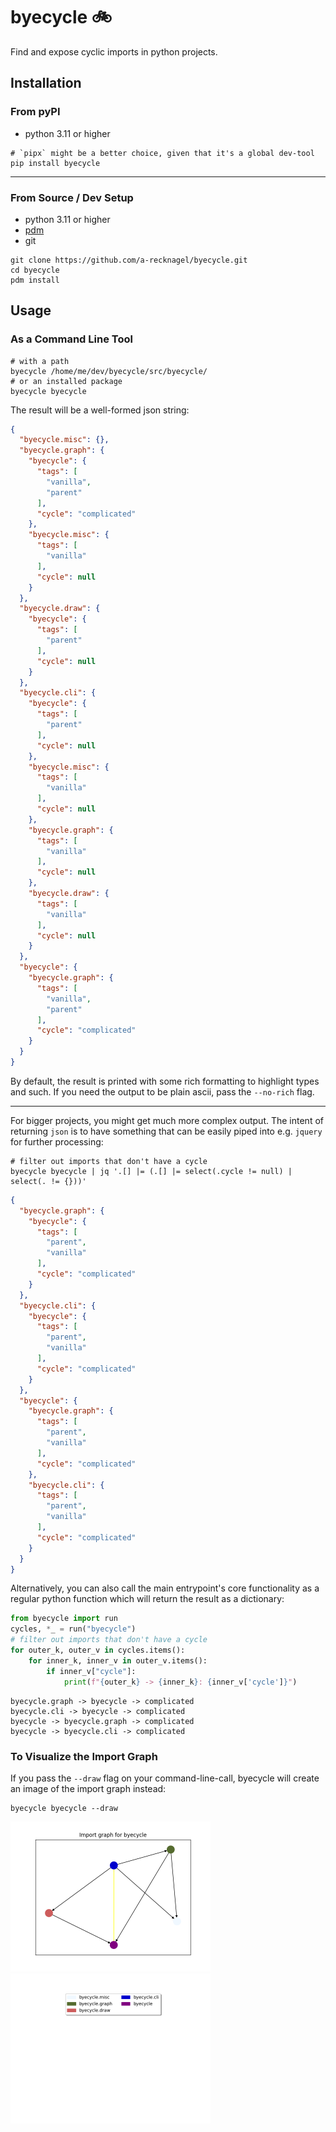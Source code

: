 # byecycle 🚲

Find and expose cyclic imports in python projects.

## Installation

### From pyPI

 - python 3.11 or higher
```shell
# `pipx` might be a better choice, given that it's a global dev-tool
pip install byecycle
```
---

### From Source / Dev Setup

 - python 3.11 or higher
 - [pdm](https://pdm.fming.dev/)
 - git
```shell
git clone https://github.com/a-recknagel/byecycle.git
cd byecycle
pdm install
```

## Usage

### As a Command Line Tool

```shell
# with a path
byecycle /home/me/dev/byecycle/src/byecycle/
# or an installed package
byecycle byecycle
```
The result will be a well-formed json string:

```json
{
  "byecycle.misc": {},
  "byecycle.graph": {
    "byecycle": {
      "tags": [
        "vanilla",
        "parent"
      ],
      "cycle": "complicated"
    },
    "byecycle.misc": {
      "tags": [
        "vanilla"
      ],
      "cycle": null
    }
  },
  "byecycle.draw": {
    "byecycle": {
      "tags": [
        "parent"
      ],
      "cycle": null
    }
  },
  "byecycle.cli": {
    "byecycle": {
      "tags": [
        "parent"
      ],
      "cycle": null
    },
    "byecycle.misc": {
      "tags": [
        "vanilla"
      ],
      "cycle": null
    },
    "byecycle.graph": {
      "tags": [
        "vanilla"
      ],
      "cycle": null
    },
    "byecycle.draw": {
      "tags": [
        "vanilla"
      ],
      "cycle": null
    }
  },
  "byecycle": {
    "byecycle.graph": {
      "tags": [
        "vanilla",
        "parent"
      ],
      "cycle": "complicated"
    }
  }
}
```
By default, the result is printed with some rich formatting to highlight types and such.
If you need the output to be plain ascii, pass the `--no-rich` flag.

---

For bigger projects, you might get much more complex output. The intent of returning 
`json` is to have something that can be easily piped into e.g. `jquery` for further 
processing:

```shell
# filter out imports that don't have a cycle
byecycle byecycle | jq '.[] |= (.[] |= select(.cycle != null) | select(. != {}))'
```
```json
{
  "byecycle.graph": {
    "byecycle": {
      "tags": [
        "parent",
        "vanilla"
      ],
      "cycle": "complicated"
    }
  },
  "byecycle.cli": {
    "byecycle": {
      "tags": [
        "parent",
        "vanilla"
      ],
      "cycle": "complicated"
    }
  },
  "byecycle": {
    "byecycle.graph": {
      "tags": [
        "parent",
        "vanilla"
      ],
      "cycle": "complicated"
    },
    "byecycle.cli": {
      "tags": [
        "parent",
        "vanilla"
      ],
      "cycle": "complicated"
    }
  }
}
```
Alternatively, you can also call the main entrypoint's core functionality as a regular
python function which will return the result as a dictionary:

```python
from byecycle import run
cycles, *_ = run("byecycle")
# filter out imports that don't have a cycle
for outer_k, outer_v in cycles.items():
    for inner_k, inner_v in outer_v.items():
        if inner_v["cycle"]:
            print(f"{outer_k} -> {inner_k}: {inner_v['cycle']}")
```
```text
byecycle.graph -> byecycle -> complicated
byecycle.cli -> byecycle -> complicated
byecycle -> byecycle.graph -> complicated
byecycle -> byecycle.cli -> complicated
```

### To Visualize the Import Graph

If you pass the `--draw` flag on your command-line-call, byecycle will create an image of
the import graph instead:

```shell
byecycle byecycle --draw
```
<img src="docs/data/byecycle.png" alt="" width="320" height="240">
<img src="docs/data/byecycle_legend.png" alt="" width="320" height="240">

